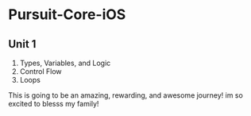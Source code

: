 # Pursuit-Core-iOS



## Unit 1

1. Types, Variables, and Logic
1. Control Flow
1. Loops

This is going to be an amazing, rewarding, and awesome journey! im so excited to blesss my family!
